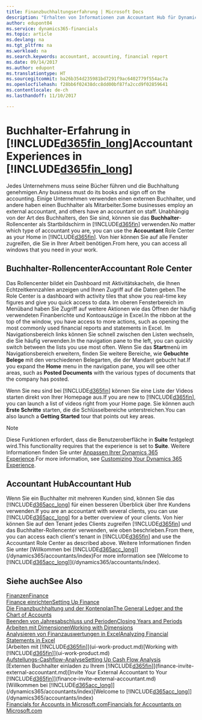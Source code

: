 ```yaml
---
title: Finanzbuchhaltungserfahrung | Microsoft Docs
description: "Erhalten von Informationen zum Accountant Hub für Dynamics 365 Business edition und die das Buchhalter-Rollencenter, das interne und externe Buchhalter im Kundenunternehmen unterstützt."
author: edupont04
ms.service: dynamics365-financials
ms.topic: article
ms.devlang: na
ms.tgt_pltfrm: na
ms.workload: na
ms.search.keywords: accountant, accounting, financial report
ms.date: 09/14/2017
ms.author: edupont
ms.translationtype: HT
ms.sourcegitcommit: ba26b354d235981bd7291f9ac6402779f554ac7a
ms.openlocfilehash: f28bb6f02438dcc8dd00bf87fa2ccd9f02859641
ms.contentlocale: de-ch
ms.lasthandoff: 11/10/2017

---
```

# <a name="accountant-experiences-in-included365finlongincludesd365finlongmdmd"></a><span data-ttu-id="df144-103">Buchhalter-Erfahrung in [!INCLUDE[d365fin_long](includes/d365fin_long_md.md)]</span><span class="sxs-lookup"><span data-stu-id="df144-103">Accountant Experiences in [!INCLUDE[d365fin_long](includes/d365fin_long_md.md)]</span></span>
<span data-ttu-id="df144-104">Jedes Unternehmens muss seine Bücher führen und die Buchhaltung genehmigen.</span><span class="sxs-lookup"><span data-stu-id="df144-104">Any business must do its books and sign off on the accounting.</span></span> <span data-ttu-id="df144-105">Einige Unternehmen verwenden einen externen Buchhalter, und andere haben einen Buchhalter als Mitarbeiter.</span><span class="sxs-lookup"><span data-stu-id="df144-105">Some businesses employ an external accountant, and others have an accountant on staff.</span></span> <span data-ttu-id="df144-106">Unabhängig von der Art des Buchhalters, den Sie sind, können sie das **Buchhalter**-Rollencenter als Startbildschirm in [!INCLUDE[d365fin](includes/d365fin_md.md)] verwenden.</span><span class="sxs-lookup"><span data-stu-id="df144-106">No matter which type of accountant you are, you can use the **Accountant** Role Center as your Home in [!INCLUDE[d365fin](includes/d365fin_md.md)].</span></span> <span data-ttu-id="df144-107">Von hier können Sie auf alle Fenster zugreifen, die Sie in Ihrer Arbeit benötigen.</span><span class="sxs-lookup"><span data-stu-id="df144-107">From here, you can access all windows that you need in your work.</span></span>  

## <a name="accountant-role-center"></a><span data-ttu-id="df144-108">Buchhalter-Rollencenter</span><span class="sxs-lookup"><span data-stu-id="df144-108">Accountant Role Center</span></span>
<span data-ttu-id="df144-109">Das Rollencenter bildet ein Dashboard mit Aktivitätskacheln, die Ihnen Echtzeitkennzahlen anzeigen und Ihnen Zugriff auf die Daten geben.</span><span class="sxs-lookup"><span data-stu-id="df144-109">The Role Center is a dashboard with activity tiles that show you real-time key figures and give you quick access to data.</span></span> <span data-ttu-id="df144-110">Im oberen Fensterbereich im Menüband haben Sie Zugriff auf weitere Aktionen wie das Öffnen der häufig verwendeten Finanberichte und Kontoauszüge in Excel.</span><span class="sxs-lookup"><span data-stu-id="df144-110">In the ribbon at the top of the window, you have access to more actions, such as opening the most commonly used financial reports and statements in Excel.</span></span> <span data-ttu-id="df144-111">Im Navigationsbereich links können Sie schnell zwischen den Listen wechseln, die Sie häufig verwenden.</span><span class="sxs-lookup"><span data-stu-id="df144-111">In the navigation pane to the left, you can quickly switch between the lists you use most often.</span></span> <span data-ttu-id="df144-112">Wenn Sie das **Start**menü im Navigationsbereich erweitern, finden Sie weitere Bereiche, wie **Gebuchte Belege** mit den verschiedenen Belegarten, die der Mandant gebucht hat.</span><span class="sxs-lookup"><span data-stu-id="df144-112">If you expand the **Home** menu in the navigation pane, you will see other areas, such as **Posted Documents** with the various types of documents that the company has posted.</span></span>  

<span data-ttu-id="df144-113">Wenn Sie neu sind bei [!INCLUDE[d365fin](includes/d365fin_md.md)] können Sie eine Liste der Videos starten direkt von Ihrer Homepage aus.</span><span class="sxs-lookup"><span data-stu-id="df144-113">If you are new to [!INCLUDE[d365fin](includes/d365fin_md.md)], you can launch a list of videos right from your Home page.</span></span> <span data-ttu-id="df144-114">Sie können auch **Erste Schritte** starten, die die Schlüsselbereiche unterstreichen.</span><span class="sxs-lookup"><span data-stu-id="df144-114">You can also launch a **Getting Started** tour that points out key areas.</span></span>  

> [!NOTE]  
>  <span data-ttu-id="df144-115">Diese Funktionen erfordert, dass die Benutzeroberfläche in **Suite** festgelegt wird.</span><span class="sxs-lookup"><span data-stu-id="df144-115">This functionality requires that the experience is set to **Suite**.</span></span> <span data-ttu-id="df144-116">Weitere Informationen finden Sie unter [Anpassen Ihrer Dynamics 365 Experience](ui-experiences.md).</span><span class="sxs-lookup"><span data-stu-id="df144-116">For more information, see [Customizing Your Dynamics 365 Experience](ui-experiences.md).</span></span>  

## <a name="accountant-hub"></a><span data-ttu-id="df144-117">Accountant Hub</span><span class="sxs-lookup"><span data-stu-id="df144-117">Accountant Hub</span></span>
<span data-ttu-id="df144-118">Wenn Sie ein Buchhalter mit mehreren Kunden sind, können Sie das [!INCLUDE[d365acc_long](includes/d365acc_long_md.md)] für einen besseren Überblick über Ihre Kundens verwenden.</span><span class="sxs-lookup"><span data-stu-id="df144-118">If you are an accountant with several clients, you can use [!INCLUDE[d365acc_long](includes/d365acc_long_md.md)] for a better overview of your clients.</span></span> <span data-ttu-id="df144-119">Von hier können Sie auf den Tenant jedes Clients zugreifen [!INCLUDE[d365fin](includes/d365fin_md.md)] und das Buchhalter-Rollencenter verwenden, wie oben beschrieben.</span><span class="sxs-lookup"><span data-stu-id="df144-119">From there, you can access each client's tenant in [!INCLUDE[d365fin](includes/d365fin_md.md)] and use the Accountant Role Center as described above.</span></span> <span data-ttu-id="df144-120">Weitere Informationen finden Sie unter [Willkommen bei [!INCLUDE[d365acc_long](includes/d365acc_long_md.md)]](/dynamics365/accountants/index)</span><span class="sxs-lookup"><span data-stu-id="df144-120">For more information see [Welcome to [!INCLUDE[d365acc_long](includes/d365acc_long_md.md)]](/dynamics365/accountants/index).</span></span>  

## <a name="see-also"></a><span data-ttu-id="df144-121">Siehe auch</span><span class="sxs-lookup"><span data-stu-id="df144-121">See Also</span></span>
[<span data-ttu-id="df144-122">Finanzen</span><span class="sxs-lookup"><span data-stu-id="df144-122">Finance</span></span>](finance.md)  
[<span data-ttu-id="df144-123">Finance einrichten</span><span class="sxs-lookup"><span data-stu-id="df144-123">Setting Up Finance</span></span>](finance-setup-finance.md)  
[<span data-ttu-id="df144-124">Die Finanzbuchhaltung und der Kontenplan</span><span class="sxs-lookup"><span data-stu-id="df144-124">The General Ledger and the Chart of Accounts</span></span>](finance-general-ledger.md)  
[<span data-ttu-id="df144-125">Beenden von Jahresabschluss und Perioden</span><span class="sxs-lookup"><span data-stu-id="df144-125">Closing Years and Periods</span></span>](year-close-years-periods.md)  
[<span data-ttu-id="df144-126">Arbeiten mit Dimensionen</span><span class="sxs-lookup"><span data-stu-id="df144-126">Working with Dimensions</span></span>](finance-dimensions.md)  
[<span data-ttu-id="df144-127">Analysieren von Finanzauswertungen in Excel</span><span class="sxs-lookup"><span data-stu-id="df144-127">Analyzing Financial Statements in Excel</span></span>](finance-analyze-excel.md)  
<span data-ttu-id="df144-128">[Arbeiten mit [!INCLUDE[d365fin](includes/d365fin_md.md)]](ui-work-product.md)</span><span class="sxs-lookup"><span data-stu-id="df144-128">[Working with [!INCLUDE[d365fin](includes/d365fin_md.md)]](ui-work-product.md)</span></span>  
[<span data-ttu-id="df144-129">Aufstellungs-Cashflow-Analyse</span><span class="sxs-lookup"><span data-stu-id="df144-129">Setting Up Cash Flow Analysis</span></span>](finance-setup-cash-flow-analyses.md)  
<span data-ttu-id="df144-130">[Externen Buchhalter einladen zu Ihrem [!INCLUDE[d365fin](includes/d365fin_md.md)]](finance-invite-external-accountant.md)</span><span class="sxs-lookup"><span data-stu-id="df144-130">[Invite Your External Accountant to Your [!INCLUDE[d365fin](includes/d365fin_md.md)]](finance-invite-external-accountant.md)</span></span>  
<span data-ttu-id="df144-131">[Willkommen bei [!INCLUDE[d365acc_long](includes/d365acc_long_md.md)]](/dynamics365/accountants/index)</span><span class="sxs-lookup"><span data-stu-id="df144-131">[Welcome to [!INCLUDE[d365acc_long](includes/d365acc_long_md.md)]](/dynamics365/accountants/index)</span></span>  
[<span data-ttu-id="df144-132">Financials for Accounts in Microsoft.com</span><span class="sxs-lookup"><span data-stu-id="df144-132">Financials for Accountants on Microsoft.com</span></span>](https://www.microsoft.com/en-us/dynamics365/financial-insights-for-accountants)  

